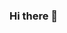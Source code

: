 ### Hi there 👋

<!--
**utkarsh22040/utkarsh22040** is a ✨ _special_ ✨ repository because its `README.md` (this file) appears on your GitHub profile.

<p align="center">
  <img width="460" height="300" src="logo.png">
</p>

- 🔭 I’m currently working on ...
- 🌱 I’m currently learning ...
- 👯 I’m looking to collaborate on ...
- 🤔 I’m looking for help with ...
- 💬 Ask me about ...
- 📫 How to reach me: ...
- 😄 Pronouns: ...
- ⚡ Fun fact: ...
-->
